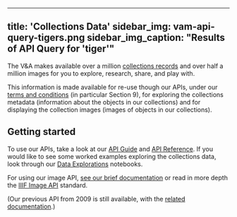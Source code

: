 
---
title: 'Collections Data'
sidebar_img: vam-api-query-tigers.png
sidebar_img_caption: "Results of API Query for 'tiger'"
---
The V&A makes available over a million <a href="https://www.vam.ac.uk/collections">collections records</a> and over half a million images for you to explore, research, share, and play with.

This information is made available for re-use though our APIs, under our <a href="https://www.vam.ac.uk/articles/terms-of-use">terms and conditions</a> (in particular Section 9), for exploring the collections metadata (information about the objects in our collections) and for displaying the collection images (images of objects in our collections).

## Getting started
To use our APIs, take a look at our <a href="https://developers.vam.ac.uk/guide/v2/" class="developers-page__navigation-link">API Guide</a> and <a href="https://api.vam.ac.uk/docs" class="developers-page__navigation-link">API Reference</a>.
If you would like to see some worked examples exploring the collections data, look through our <a href="/notebooks/" class="developers-page__navigation-link">Data Explorations</a> notebooks.

For using our image API, <a href="/images" class="developers-page__navigation-link">see our brief documentation</a> or read in more depth the <a href="https://iiif.io/">IIIF Image API</a> standard.

(Our previous API from 2009 is still available, with the <a href="https://www.vam.ac.uk/api" class="developers-page__navigation-link">related documentation</a>.)
